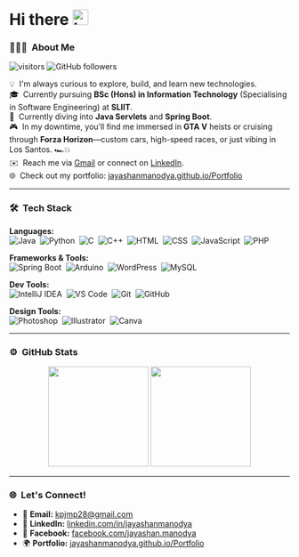 # Hi there <img src="https://user-images.githubusercontent.com/1303154/88677602-1635ba80-d120-11ea-84d8-d263ba5fc3c0.gif" width="28px" alt="hi">

### 👨🏻‍💻 &nbsp;About Me

![visitors](https://visitor-badge.laobi.icu/badge?page_id=JayashanManodya) ![GitHub followers](https://img.shields.io/github/followers/JayashanManodya?label=Follow&style=social)

💡 &nbsp;I'm always curious to explore, build, and learn new technologies.\
🎓 &nbsp;Currently pursuing **BSc (Hons) in Information Technology** (Specialising in Software Engineering) at **SLIIT**.\
🌱 &nbsp;Currently diving into **Java Servlets** and **Spring Boot**.\
🎮 &nbsp;In my downtime, you’ll find me immersed in **GTA V** heists or cruising through **Forza Horizon**—custom cars, high-speed races, or just vibing in Los Santos. 🏎️💥\
✉️ &nbsp;Reach me via [Gmail](mailto:kpjmp28@gmail.com) or connect on [LinkedIn](https://www.linkedin.com/in/jayashanmanodya/).\
🌐 &nbsp;Check out my portfolio: [jayashanmanodya.github.io/Portfolio](https://jayashanmanodya.github.io/Portfolio/)

---

### 🛠️ &nbsp;Tech Stack

**Languages:**  
![Java](https://img.shields.io/badge/-Java-05122A?logo=Java&logoColor=FFA518)&nbsp;
![Python](https://img.shields.io/badge/-Python-05122A?logo=python)&nbsp;
![C](https://img.shields.io/badge/-C-05122A?logo=c)&nbsp;
![C++](https://img.shields.io/badge/-C++-05122A?logo=c%2B%2B)&nbsp;
![HTML](https://img.shields.io/badge/-HTML-05122A?logo=html5)&nbsp;
![CSS](https://img.shields.io/badge/-CSS-05122A?logo=css3&logoColor=1572B6)&nbsp;
![JavaScript](https://img.shields.io/badge/-JavaScript-05122A?logo=javascript)&nbsp;
![PHP](https://img.shields.io/badge/-PHP-05122A?logo=php&logoColor=777BB4)&nbsp;

**Frameworks & Tools:**  
![Spring Boot](https://img.shields.io/badge/-SpringBoot-05122A?logo=springboot)&nbsp;
![Arduino](https://img.shields.io/badge/-Arduino-05122A?logo=arduino)&nbsp;
![WordPress](https://img.shields.io/badge/-WordPress-05122A?logo=wordpress)&nbsp;
![MySQL](https://img.shields.io/badge/-MySQL-05122A?logo=mysql&logoColor=00758F)&nbsp;

**Dev Tools:**  
![IntelliJ IDEA](https://img.shields.io/badge/-IntelliJ%20IDEA-05122A?logo=intellij-idea)&nbsp;
![VS Code](https://img.shields.io/badge/-Visual%20Studio%20Code-05122A?logo=visual-studio-code)&nbsp;
![Git](https://img.shields.io/badge/-Git-05122A?logo=git)&nbsp;
![GitHub](https://img.shields.io/badge/-GitHub-05122A?logo=github)&nbsp;

**Design Tools:**  
![Photoshop](https://img.shields.io/badge/-Photoshop-05122A?logo=adobe-photoshop)&nbsp;
![Illustrator](https://img.shields.io/badge/-Illustrator-05122A?logo=adobe-illustrator)&nbsp;
![Canva](https://img.shields.io/badge/-Canva-05122A?logo=canva)&nbsp;

---

### ⚙️ &nbsp;GitHub Stats

<p align="center">
  <img height="180em" src="https://github-readme-stats-eight-theta.vercel.app/api?username=JayashanManodya&show_icons=true&theme=tokyonight&include_all_commits=true&count_private=true"/>
  <img height="180em" src="https://github-readme-stats-eight-theta.vercel.app/api/top-langs/?username=JayashanManodya&layout=compact&langs_count=8&theme=tokyonight"/>
</p>

---

### 🌐 &nbsp;Let's Connect!

- 📧 **Email:** [kpjmp28@gmail.com](mailto:kpjmp28@gmail.com)  
- 💼 **LinkedIn:** [linkedin.com/in/jayashanmanodya](https://www.linkedin.com/in/jayashanmanodya/)  
- 📘 **Facebook:** [facebook.com/jayashan.manodya](https://web.facebook.com/jayashan.manodya)  
- 🌍 **Portfolio:** [jayashanmanodya.github.io/Portfolio](https://jayashanmanodya.github.io/Portfolio/)

